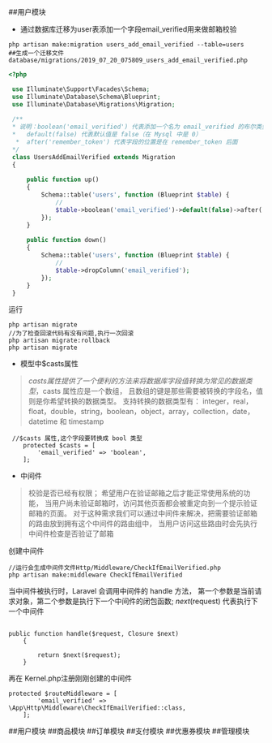 ##用户模块
- 通过数据库迁移为user表添加一个字段email_verified用来做邮箱校验
~~~
php artisan make:migration users_add_email_verified --table=users
##生成一个迁移文件database/migrations/2019_07_20_075809_users_add_email_verified.php
~~~
~~~php
<?php 

 use Illuminate\Support\Facades\Schema;
 use Illuminate\Database\Schema\Blueprint;
 use Illuminate\Database\Migrations\Migration;
 
 /**
 * 说明：boolean('email_verified') 代表添加一个名为 email_verified 的布尔类型字段（在 Mysql 中是 tinyint(1) 类型）
 *   default(false) 代表默认值是 false（在 Mysql 中是 0）
  *  after('remember_token') 代表字段的位置是在 remember_token 后面
 */
 class UsersAddEmailVerified extends Migration
 {
    
     public function up()
     {
         Schema::table('users', function (Blueprint $table) {
             //
             $table->boolean('email_verified')->default(false)->after('remember_token');
         });
     }
     
     public function down()
     {
         Schema::table('users', function (Blueprint $table) {
             //
             $table->dropColumn('email_verified');
         });
     }
 }
~~~
运行
~~~
php artisan migrate
//为了检查回滚代码有没有问题,执行一次回滚
php artisan migrate:rollback
php artisan migrate
~~~

- 模型中$casts属性
>$casts 属性提供了一个便利的方法来将数据库字段值转换为常见的数据类型，$casts 属性应是一个数组，
且数组的键是那些需要被转换的字段名，值则是你希望转换的数据类型。
支持转换的数据类型有： integer，real，float，double，string，boolean，object，array，collection，date，datetime 和 timestamp
~~~
 //$casts 属性,这个字段要转换成 bool 类型
    protected $casts = [
        'email_verified' => 'boolean',
    ];
~~~

- 中间件
>校验是否已经有权限；
希望用户在验证邮箱之后才能正常使用系统的功能，
当用户尚未验证邮箱时，访问其他页面都会被重定向到一个提示验证邮箱的页面。
对于这种需求我们可以通过中间件来解决，把需要验证邮箱的路由放到拥有这个中间件的路由组中，
当用户访问这些路由时会先执行中间件检查是否验证了邮箱

创建中间件
~~~
//运行会生成中间件文件Http/Middleware/CheckIfEmailVerified.php
php artisan make:middleware CheckIfEmailVerified
~~~
当中间件被执行时，Laravel 会调用中间件的 handle 方法，
第一个参数是当前请求对象，第二个参数是执行下一个中间件的闭包函数;
$next($request) 代表执行下一个中间件
~~~

public function handle($request, Closure $next)
    {
        
        return $next($request);
    }
~~~

再在 Kernel.php注册刚刚创建的中间件
~~~
protected $routeMiddleware = [
        'email_verified' => \App\Http\Middleware\CheckIfEmailVerified::class,
    ];
~~~


##用户模块
##商品模块
##订单模块
##支付模块
##优惠券模块
##管理模块